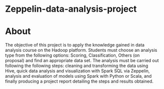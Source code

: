 # Zeppelin-data-analysis-project


# About

The objective of this project is to apply the knowledge gained in data analysis course on the Hadoop platform. Students must choose an analysis type from the following options: Scoring, Classification, Others (on proposal) and find an appropriate data set. The analysis must be carried out following the following steps: cleaning and transforming the data using Hive, quick data analysis and visualization with Spark SQL via Zeppelin, analysis and evaluation of models using Spark with Python or Scala, and finally producing a project report detailing the steps and results obtained.



